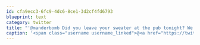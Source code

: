 ```yaml
---
id: cfa9ecc3-6fc9-4dc6-8ce1-3d2cf4fd6793
blueprint: text
category: twitter
title: "'@manderbomb Did you leave your sweater at the pub tonight? We have it at the office"
caption: '<span class="username username_linked">@<a href="https://twitter.com/manderbomb" title="Amanda">manderbomb</a></span> Did you leave your sweater at the pub tonight? We have it at the office'
---
```

